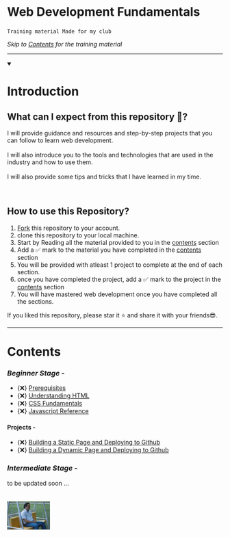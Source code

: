 # Web Development Fundamentals
``Training material Made for my club``

_Skip to [Contents](#contents) for the training material_

***

<details id=0 open>
<summary><h1>Introduction</h1></summary>

## What can I expect from this repository 🤔?

I will provide guidance and resources and step-by-step projects that you can follow to learn web development.
<br/><br/>
I will also introduce you to the tools and technologies that are used in the industry and how to use them.
<br/><br/>
I will also provide some tips and tricks that I have learned in my time.

<br/>

## How to use this Repository?

1) [Fork](/fork) this repository to your account.
2) clone this repository to your local machine.
3) Start by Reading all the material provided to you in the [contents](#contents) section 
4) Add a ✅ mark to the material you have completed in the [contents](#contents) section
5) You will be provided with atleast 1 project to complete at the end of each section.
6) once you have completed the project, add a ✅ mark to the project in the [contents](#contents) section
7) You will have mastered web development once you have completed all the sections.

If you liked this repository, please star it ⭐ and share it with your friends😎.

</details>

***

# Contents

### _Beginner Stage_ -
- {❌} [Prerequisites](./Beginners/prerequisites.md)
- {❌} [Understanding HTML](./Beginners/uhtml.md)
- {❌} [CSS Fundamentals](./Beginners/css.md)
- {❌} [Javascript Reference](./Beginners/js.md)
#### Projects -
- {❌} [Building a Static Page and Deploying to Github](./Beginners/static.md)
- {❌} [Building a Dynamic Page and Deploying to Github](./Beginners/dynamic.md)

### _Intermediate Stage_ -

to be updated soon ... <br><br><br>
<img src=image-1.png alt="waiting" width="100"/>



